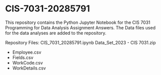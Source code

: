 # CIS-7031-20285791
This repository contains the Python Jupyter Notebook for the CIS 7031 Programming for Data Analysis Assignment Answers.
The Data files used for the data analyses are added to the repository.

Repository Files:
CIS_7031_20285791.ipynb
Data_Set_2023 - CIS 7031.zip
  - Employee.csv
  - Fields.csv
  - WorkCode.csv
  - WorkDetails.csv
